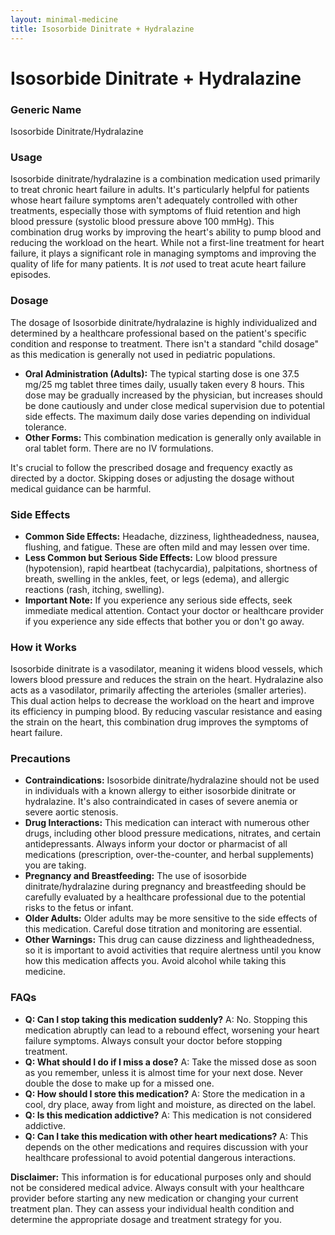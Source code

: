 ```yaml
---
layout: minimal-medicine
title: Isosorbide Dinitrate + Hydralazine
---
```


# Isosorbide Dinitrate + Hydralazine
### Generic Name
Isosorbide Dinitrate/Hydralazine

### Usage
Isosorbide dinitrate/hydralazine is a combination medication used primarily to treat chronic heart failure in adults.  It's particularly helpful for patients whose heart failure symptoms aren't adequately controlled with other treatments, especially those with symptoms of fluid retention and high blood pressure (systolic blood pressure above 100 mmHg).  This combination drug works by improving the heart's ability to pump blood and reducing the workload on the heart. While not a first-line treatment for heart failure, it plays a significant role in managing symptoms and improving the quality of life for many patients.  It is *not* used to treat acute heart failure episodes.


### Dosage
The dosage of Isosorbide dinitrate/hydralazine is highly individualized and determined by a healthcare professional based on the patient's specific condition and response to treatment.  There isn't a standard "child dosage" as this medication is generally not used in pediatric populations.


* **Oral Administration (Adults):** The typical starting dose is one 37.5 mg/25 mg tablet three times daily, usually taken every 8 hours.  This dose may be gradually increased by the physician, but increases should be done cautiously and under close medical supervision due to potential side effects.  The maximum daily dose varies depending on individual tolerance.
* **Other Forms:**  This combination medication is generally only available in oral tablet form. There are no IV formulations.


It's crucial to follow the prescribed dosage and frequency exactly as directed by a doctor.  Skipping doses or adjusting the dosage without medical guidance can be harmful.


### Side Effects

* **Common Side Effects:** Headache, dizziness, lightheadedness, nausea, flushing, and fatigue. These are often mild and may lessen over time.
* **Less Common but Serious Side Effects:**  Low blood pressure (hypotension), rapid heartbeat (tachycardia), palpitations, shortness of breath, swelling in the ankles, feet, or legs (edema), and allergic reactions (rash, itching, swelling).
* **Important Note:**  If you experience any serious side effects, seek immediate medical attention.  Contact your doctor or healthcare provider if you experience any side effects that bother you or don't go away.


### How it Works
Isosorbide dinitrate is a vasodilator, meaning it widens blood vessels, which lowers blood pressure and reduces the strain on the heart.  Hydralazine also acts as a vasodilator, primarily affecting the arterioles (smaller arteries). This dual action helps to decrease the workload on the heart and improve its efficiency in pumping blood. By reducing vascular resistance and easing the strain on the heart, this combination drug improves the symptoms of heart failure.


### Precautions
* **Contraindications:**  Isosorbide dinitrate/hydralazine should not be used in individuals with a known allergy to either isosorbide dinitrate or hydralazine. It's also contraindicated in cases of severe anemia or severe aortic stenosis.
* **Drug Interactions:**  This medication can interact with numerous other drugs, including other blood pressure medications, nitrates, and certain antidepressants.  Always inform your doctor or pharmacist of all medications (prescription, over-the-counter, and herbal supplements) you are taking.
* **Pregnancy and Breastfeeding:**  The use of isosorbide dinitrate/hydralazine during pregnancy and breastfeeding should be carefully evaluated by a healthcare professional due to the potential risks to the fetus or infant.
* **Older Adults:** Older adults may be more sensitive to the side effects of this medication.  Careful dose titration and monitoring are essential.
* **Other Warnings:**  This drug can cause dizziness and lightheadedness, so it is important to avoid activities that require alertness until you know how this medication affects you. Avoid alcohol while taking this medicine.


### FAQs

* **Q: Can I stop taking this medication suddenly?**  A: No.  Stopping this medication abruptly can lead to a rebound effect, worsening your heart failure symptoms.  Always consult your doctor before stopping treatment.
* **Q: What should I do if I miss a dose?** A: Take the missed dose as soon as you remember, unless it is almost time for your next dose.  Never double the dose to make up for a missed one.
* **Q: How should I store this medication?** A: Store the medication in a cool, dry place, away from light and moisture, as directed on the label.
* **Q:  Is this medication addictive?** A: This medication is not considered addictive.
* **Q:  Can I take this medication with other heart medications?** A:  This depends on the other medications and requires discussion with your healthcare professional to avoid potential dangerous interactions.


**Disclaimer:** This information is for educational purposes only and should not be considered medical advice.  Always consult with your healthcare provider before starting any new medication or changing your current treatment plan.  They can assess your individual health condition and determine the appropriate dosage and treatment strategy for you.
